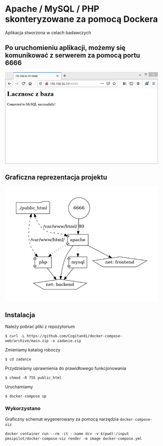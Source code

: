 # Apache / MySQL / PHP skonteryzowane za pomocą Dockera

Aplikacja stworzona w celach badawczych 

## Po uruchomieniu aplikacji, możemy się komunikować z serwerem za pomocą portu 6666

<img src="https://github.com/Cogitandi/docker-compose-web/blob/main/result.png">

## Graficzna reprezentacja projektu

<img src="https://github.com/Cogitandi/docker-compose-web/blob/main/docker-compose.png">

## Instalacja

Należy pobrać pliki z repozytorium
```
$ curl -L https://github.com/Cogitandi/docker-compose-web/archive/main.zip -o zadanie.zip
```
Zmieniamy katalog roboczy
```
$ cd zadanie
```
Przydzielamy uprawnienia do prawidłowego funkcjonowania
```
$ chmod -R 755 public_html
```
Uruchamiamy
```
$ docker-compose up
```

### Wykorzystano
Graficzny schemat wygenerowany za pomocą narzędzia `docker-compose-viz`
```
docker container run --rm -it --name dcv -v $(pwd):/input pmsipilot/docker-compose-viz render -m image docker-compose.yml
```